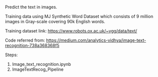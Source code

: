 Predict the text in images.

Training data using MJ Synthetic Word Dataset which consists of 9 million images in Gray-scale covering 90k English words.

Training dataset link: https://www.robots.ox.ac.uk/~vgg/data/text/

Code referred from: https://medium.com/analytics-vidhya/image-text-recognition-738a368368f5

Steps:
  1. Image_text_recognition.ipynb
  2. ImageTextRecog_Pipeline
